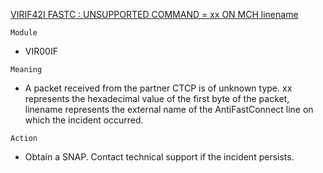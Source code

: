 [VIRIF42I FASTC : UNSUPPORTED COMMAND = xx ON MCH linename](https://virtel.readthedocs.io/en/latest/manuals/virtel/Virtel459MG/messages.html?highlight=VIRIF42I#VIRIF42I)

`Module`
- VIR00IF

`Meaning`
- A packet received from the partner CTCP is of unknown type. xx represents the hexadecimal value of the first byte of the packet, linename represents the external name of the AntiFastConnect line on which the incident occurred.

`Action`
- Obtain a SNAP. Contact technical support if the incident persists.
